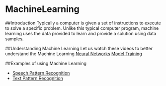 # MachineLearning
##Introduction
Typically a computer is given a set of instructions to execute to solve a specific problem.  Unlike this typical computer program, machine learning uses the data provided to learn and provide a solution using data samples.

##Understanding Machine Learning
Let us watch these videos to better understand the Machine Learning
[Neural Networks](https://www.youtube.com/watch?v=bHvf7Tagt18)
[Model Training](https://youtu.be/3BhkeY974Rg)

##Examples of using Machine Learning
- [Speech Pattern Recognition](https://doc-0o-34-docs.googleusercontent.com/docs/securesc/1693fij4psv7dflj6iorod2e9psktflo/57f32i2g9ks5q68tifi4rqi4rffivd39/1670217450000/03564927262939456138/03564927262939456138/1tBDeIk6NwLh0PBLGwKoizlkNY_N7-D6K?e=download&authuser=0)
- [Text Pattern Recognition](https://doc-00-34-docs.googleusercontent.com/docs/securesc/1693fij4psv7dflj6iorod2e9psktflo/8ir94qjid7fb1vcojfc20vb1ljconsin/1670217450000/03564927262939456138/03564927262939456138/16fMIHi_4gN8yF0cF7fXCWDpNBj8hyO2f?e=download&authuser=0)

